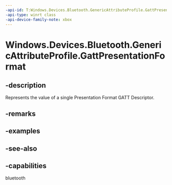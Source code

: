 ```yaml
---
-api-id: T:Windows.Devices.Bluetooth.GenericAttributeProfile.GattPresentationFormat
-api-type: winrt class
-api-device-family-note: xbox
---
```


<!-- Class syntax.
public class GattPresentationFormat : Windows.Devices.Bluetooth.GenericAttributeProfile.IGattPresentationFormat
-->

# Windows.Devices.Bluetooth.GenericAttributeProfile.GattPresentationFormat

## -description
Represents the value of a single Presentation Format GATT Descriptor.

## -remarks

## -examples

## -see-also

## -capabilities
bluetooth
